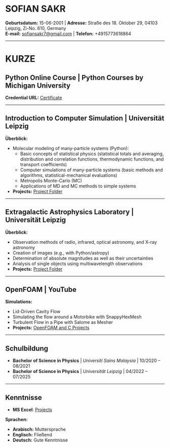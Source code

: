# SOFIAN SAKR  
**Geburtsdatum:** 15-06-2001 | **Adresse:** Straße des 18. Oktober 29, 04103 Leipzig, Zi-No. 610, Germany  
**E-mail:** [sofiansakr7@gmail.com](mailto:sofiansakr7@gmail.com) | **Telefon:** +4915773618864  

---

# KURZE

## Python Online Course | Python Courses by Michigan University
**Credential URL:** [Certificate](https://www.coursera.org/account/accomplishments/certificate/8KF2YPJ78WJP)

---

## Introduction to Computer Simulation | Universität Leipzig
**Überblick:**
- Molecular modeling of many-particle systems (Python):
  - Basic concepts of statistical physics (statistical totals and averaging, distribution and correlation functions, thermodynamic functions, and transport coefficients)
  - Computer simulations of many-particle systems (basic methods and algorithms, statistical-mechanical evaluations)
  - Metropolis Monte-Carlo (MC)
  - Applications of MD and MC methods to simple systems
- **Projects:** [Project Folder](https://drive.google.com/drive/folders/1C-ClfdWq4mT33wE8TGuTT9xSxhABKHa_?usp=sharing)

---

## Extragalactic Astrophysics Laboratory | Universität Leipzig
**Überblick:**
- Observation methods of radio, infrared, optical astronomy, and X-ray astronomy
- Creation of images (e.g., with Python/astropy)
- Determination of absolute magnitudes as well as their uncertainties
- Analysis of single objects using multiwavelength observations
- **Projects:** [Project Folder](https://drive.google.com/drive/folders/1rihdMu2ngzqyTPZUMvgguZqdfHuW9RJk?usp=sharing)

---

## OpenFOAM | YouTube
**Simulations:**
- Lid-Driven Cavity Flow
- Simulating the flow around a Motorbike with SnappyHexMesh
- Turbulent Flow in a Pipe with Salome as Mesher
- **Projects:** [OpenFOAM and C Projects](https://drive.google.com/drive/folders/1kiueSVb-OyW_3F8u4fDFkJlqJCLvVDq2?usp=sharing)

---

## Schulbildung
- **Bachelor of Science in Physics** | *Universiti Sains Malaysia* | 10/2020 – 08/2021
- **Bachelor of Science in Physics** | *Universität Leipzig* | 04/2022 – 07/2025

---

## Kenntnisse
- **MS Excel**: [Projects](https://drive.google.com/drive/folders/1d0llfxWdeVTGFFoNxYbFWeGUt7X_cS5Y?usp=sharing)

**Sprachen:**
- **Arabisch:** Muttersprache
- **Englisch:** Fließend
- **Deutsch:** Gute Kenntnisse
